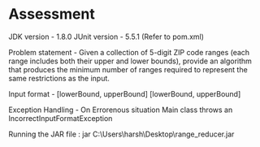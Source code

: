 # Assessment
JDK version - 1.8.0
JUnit version - 5.5.1 (Refer to pom.xml)

Problem statement -
Given a collection of 5-digit ZIP code ranges (each range includes both their upper and lower bounds), provide an algorithm that produces the minimum number of ranges required to represent the same restrictions as the input.
 

Input format - [lowerBound, upperBound] [lowerBound, upperBound] 

Exception Handling - On Errorenous situation Main class throws an IncorrectInputFormatException

Running the JAR file :  jar C:\Users\harsh\Desktop\range_reducer.jar

